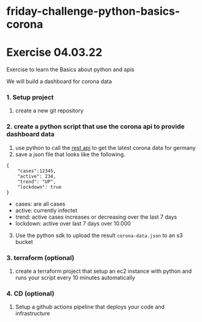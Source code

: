 # friday-challenge-python-basics-corona


# Exercise 04.03.22 

Exercise to learn the Basics about python and apis

We will build a dashboard for corona data

### 1. Setup project
1. create a new git repository 

### 2. create a python script that use the corona api to provide dashboard data 
1. use python to call the [rest api](https://documenter.getpostman.com/view/10808728/SzS8rjbc#27454960-ea1c-4b91-a0b6-0468bb4e6712) to get the latest corona data for germany
1. save a json file that looks like the following.
```
{
    "cases":12345,
    "active": 234,
    "trend": "UP",
    "lockdown": true
}

```
- cases: are all cases
- active: currently infectet
- trend: active cases increases or decreasing over the last 7 days
- lockdown: active over last 7 days over 10.000 

3. Use the python sdk to upload the result `corona-data.json` to an s3 bucket

### 3. terraform (optional)
1. create a terraform project that setup an ec2 instance with python and runs your script every 10 minutes automatically

### 4. CD (optional)
1. Setup a github actions pipeline that deploys your code and infrastructure